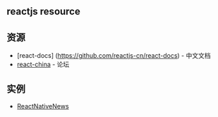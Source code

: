 reactjs resource
-----------

##  资源

* [react-docs] (https://github.com/reactjs-cn/react-docs) - 中文文档
* [react-china](http://react-china.org/) - 论坛


## 实例

* [ReactNativeNews](https://github.com/tabalt/ReactNativeNews)



